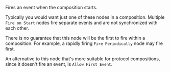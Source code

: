 Fires an event when the composition starts.

Typically you would want just one of these nodes in a composition. Multiple `Fire on Start` nodes fire separate events and are not synchronized with each other.

There is no guarantee that this node will be the first to fire within a composition. For example, a rapidly firing `Fire Periodically` node may fire first.

An alternative to this node that's more suitable for protocol compositions, since it doesn't fire an event, is `Allow First Event`.
